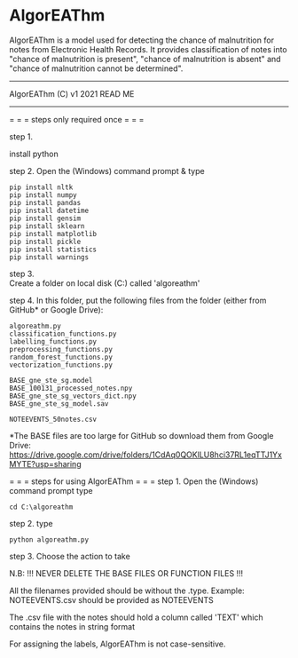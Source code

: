 # AlgorEAThm
AlgorEAThm is a model used for detecting the chance of malnutrition for notes from Electronic Health Records. It provides classification of notes into "chance of malnutrition is present", "chance of malnutrition is absent" and "chance of malnutrition cannot be determined".

- - - - - - - - - - -
AlgorEAThm (C) v1 2021
READ ME
- - - - - - - - - - -

= = = steps only required once = = = 

step 1. 

install python

step 2. 
Open the (Windows) command prompt & type 

    pip install nltk
    pip install numpy
    pip install pandas
    pip install datetime
    pip install gensim
    pip install sklearn
    pip install matplotlib
    pip install pickle
    pip install statistics
    pip install warnings

step 3.  
Create a folder on local disk (C:\) called 'algoreathm'

step 4. 
In this folder, put the following files from the folder 
(either from GitHub* or Google Drive):

    algoreathm.py
    classification_functions.py
    labelling_functions.py
    preprocessing_functions.py
    random_forest_functions.py
    vectorization_functions.py
    
    BASE_gne_ste_sg.model
    BASE_100131_processed_notes.npy
    BASE_gne_ste_sg_vectors_dict.npy
    BASE_gne_ste_sg_model.sav
    
    NOTEEVENTS_50notes.csv

*The BASE files are too large for GitHub so download them from Google Drive: https://drive.google.com/drive/folders/1CdAq0QOKlLU8hci37RL1eqTTJ1YxMYTE?usp=sharing


= = = steps for using AlgorEAThm = = = 
step 1. 
Open the (Windows) command prompt
type 

    cd C:\algoreathm 

step 2.
type 

    python algoreathm.py 

step 3.
Choose the action to take

N.B: 
!!! NEVER DELETE THE BASE FILES OR FUNCTION FILES !!!

All the filenames provided should be without the .type. 
    Example: NOTEEVENTS.csv should be provided as NOTEEVENTS

The .csv file with the notes should hold a column called 'TEXT' which contains the notes in string format

For assigning the labels, AlgorEAThm is not case-sensitive.

